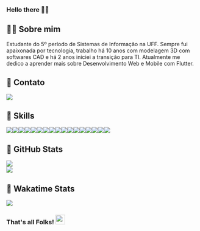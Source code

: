 ### Hello there 🖖🏾

## 👩🏾 Sobre mim                
Estudante do 5º período de Sistemas de Informação na UFF. Sempre fui apaixonada por tecnologia, trabalho há 10 anos com modelagem 3D com softwares CAD e há 2 anos iniciei a transição para TI. 
Atualmente me dedico a aprender mais sobre Desenvolvimento Web e Mobile com Flutter.

## 📲 Contato
[<img src="https://img.shields.io/badge/linkedin-%230077B5.svg?&style=for-the-badge&logo=linkedin&logoColor=white" />](https://www.linkedin.com/in/mayara-gualberto-70b96a118/) 

## 🔧 Skills
<div align="center">
  <div style="display: flex; align-items: flex-start;">
    <img src="https://img.shields.io/badge/Code-JavaScript-blue"/>
    <img src="https://img.shields.io/badge/Code-Python-blue"/>
    <img src="https://img.shields.io/badge/Code-Java-blue"/>
    <img src="https://img.shields.io/badge/Code-Dart-blue"/>
    <img src="https://img.shields.io/badge/Code-C/C++-blue"/>
    <img src="https://img.shields.io/badge/Code-PHP-blue"/>
    <img src="https://img.shields.io/badge/WEB-CSS-orange"/>
    <img src="https://img.shields.io/badge/WEB-HTML-orange"/>
    <img src="https://img.shields.io/badge/Framework-React-red"/>
    <img src="https://img.shields.io/badge/Framework-Vue.js-red"/>
    <img src="https://img.shields.io/badge/Framework-Flutter-red"/>
    <img src="https://img.shields.io/badge/BD-MySQL-ciano"/>
    <img src="https://img.shields.io/badge/BD-PostgreSQL-ciano"/>
    <img src="https://img.shields.io/badge/RAD-PHPRunner-white"/>
    <img src="https://img.shields.io/badge/Draw-Figma-yellow"/>
    <img src="https://img.shields.io/badge/Draw-Illustrator-yellow"/>
    <img src="https://img.shields.io/badge/Draw-GIMP-yellow"/>
  </div>
</div>

## :memo: GitHub Stats
<div align="center">
  <div style="display: flex; align-items: flex-start;">
    <img src="https://github-readme-stats.vercel.app/api/?username=mayaragualberto&count_private=true&theme=tokyonight&showicons=true"/>
  </div>
</div>
<div align="center">
  <div style="display: flex; align-items: flex-start;">
    <img src="https://github-readme-stats.vercel.app/api/top-langs/?username=mayaragualberto&langs_count=5&theme=tokyonight" />
  </div>
</div>

## :memo: Wakatime Stats
<div align="center">
  <div style="display: flex; align-items: flex-start;">
    <img src=https://github-readme-stats.vercel.app/api/wakatime?username=mayaragualberto />
  </div>
</div>

### That's all Folks! <img src="https://media.giphy.com/media/hvRJCLFzcasrR4ia7z/giphy.gif" width="25px"> 

